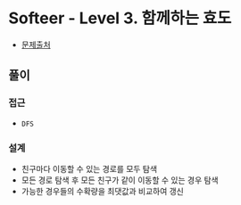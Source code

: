 # Softeer - Level 3. 함께하는 효도

- [문제출처](https://softeer.ai/practice/7727 'Level 3. 함께하는 효도')

## 풀이

### 접근

- `DFS`

### 설계

- 친구마다 이동할 수 있는 경로를 모두 탐색
- 모든 경로 탐색 후 모든 친구가 같이 이동할 수 있는 경우 탐색
- 가능한 경우들의 수확량을 최댓값과 비교하여 갱신
